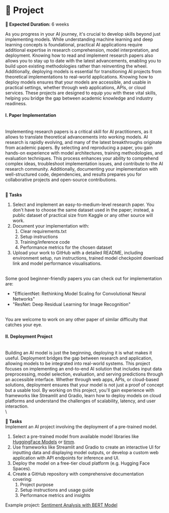# 🚀 Project

**📅 Expected Duration:** 6 weeks

As you progress in your AI journey, it's crucial to develop skills beyond just implementing models. While understanding machine learning and deep learning concepts is foundational, practical AI applications require additional expertise in research comprehension, model interpretation, and deployment. Knowing how to read and implement research papers also allows you to stay up to date with the latest advancements, enabling you to build upon existing methodologies rather than reinventing the wheel. Additionally, deploying models is essential for transitioning AI projects from theoretical implementations to real-world applications. Knowing how to deploy models ensures that your models are accessible, and usable in practical settings, whether through web applications, APIs, or cloud services. These projects are designed to equip you with these vital skills, helping you bridge the gap between academic knowledge and industry readiness.

#### I. Paper Implementation

\
Implementing research papers is a critical skill for AI practitioners, as it allows to translate theoretical advancements into working models. AI research is rapidly evolving, and many of the latest breakthroughs originate from academic papers. By selecting and reproducing a paper, you gain hands-on experience with model architectures, training methodologies, and evaluation techniques. This process enhances your ability to comprehend complex ideas, troubleshoot implementation issues, and contribute to the AI research community. Additionally, documenting your implementation with well-structured code, dependencies, and results prepares you for collaborative projects and open-source contributions.

\
**📌 Tasks**

1. Select and implement an easy-to-medium-level research paper. You don't have to choose the same dataset used in the paper; instead, a public dataset of practical size from Kaggle or any other source will work.
2. Document your implementation with:
   1. Clear requirements.txt
   2. Setup instructions
   3. Training/inference code
   4. Performance metrics for the chosen dataset
3. Upload your work to GitHub with a detailed README, including environment setup, run instructions, trained model checkpoint download link and model performance visualisations.

\
Some good beginner-friendly papers you can check out for implementation are:

* "EfficientNet: Rethinking Model Scaling for Convolutional Neural Networks"
* "ResNet: Deep Residual Learning for Image Recognition"

\
You are welcome to work on any other paper of similar difficulty that catches your eye.



#### II. Deployment Project

\
Building an AI model is just the beginning, deploying it is what makes it useful. Deployment bridges the gap between research and application, allowing models to be integrated into real-world systems. This project focuses on implementing an end-to-end AI solution that includes input data preprocessing, model selection, evaluation, and serving predictions through an accessible interface. Whether through web apps, APIs, or cloud-based solutions, deployment ensures that your model is not just a proof of concept but a usable tool. By working on this project, you'll gain experience with frameworks like Streamlit and Gradio, learn how to deploy models on cloud platforms and understand the challenges of scalability, latency, and user interaction.\
\


**📌 Tasks**\
Implement an AI project involving the deployment of a pre-trained model.

1. Select a pre-trained model from available model libraries like [HuggingFace Models](https://huggingface.co/models) or [timm](https://huggingface.co/docs/timm/index).
2. Use frameworks like Streamlit and Gradio to create an interactive UI for inputting data and displaying model outputs, or develop a custom web application with API endpoints for inference and UI.
3. Deploy the model on a free-tier cloud platform (e.g. Hugging Face Spaces).
4. Create a GitHub repository with comprehensive documentation covering:
   1. Project purpose
   2. Setup instructions and usage guide
   3. Performance metrics and insights

Example project: [Sentiment Analysis with BERT Model](https://github.com/abdeLKabir-56/Sentiment-Analysis-with-Transformers)
